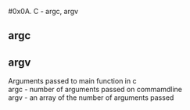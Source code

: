 #0x0A. C - argc, argv
## argc
## argv

Arguments passed to main function in c  
argc - number of arguments passed on commamdline  
argv - an array of the number of arguments passed  

